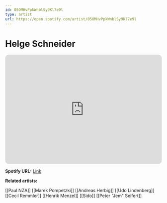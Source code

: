 ```yaml
---
id: 05OMHvPpkWnblSy9Kl7e9l
type: artist
url: https://open.spotify.com/artist/05OMHvPpkWnblSy9Kl7e9l
---
```

# Helge Schneider

<iframe style="border-radius:12px" src="https://open.spotify.com/embed/artist/05OMHvPpkWnblSy9Kl7e9l" width="100%" height="352" frameBorder="0" allowfullscreen="" allow="autoplay; clipboard-write; encrypted-media; fullscreen; picture-in-picture" loading="lazy"></iframe>

**Spotify URL:** [Link](https://open.spotify.com/artist/05OMHvPpkWnblSy9Kl7e9l)

**Related artists:**

[[Paul NZA]]
[[Marek Pompetzki]]
[[Andreas Herbig]]
[[Udo Lindenberg]]
[[Cecil Remmler]]
[[Henrik Menzel]]
[[Sido]]
[[Peter "Jem" Seifert]]
